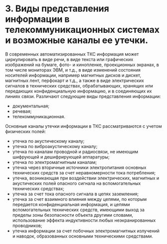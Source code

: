 # 3. Виды представления информации в телекоммуникационных системах и возможные каналы ее утечки.

В современных автоматизированных ТКС информация может циркулировать в
виде речи, в виде текста или графических изображений на бумаге, фото- и
кинопленке, проекционных экранах, в том числе мониторах ЭВМ, и т.д., в
виде изменений состояния носителей информации, например магнитных дисков
и дискет, магнитных лент, перфокарт и т.д., а также в виде электрических
сигналов в технических средствах, обрабатывающих, хранящих или
передающих конфиденциальную информацию, и в соединяющих их линиях связи.
Различают следующие виды представления информации:

- документальная;
- речевая;
- телекоммуникационная.

Основные каналы утечки информации в ТКС рассматриваются с учетом
физических полей:

- утечка по акустическому каналу;
- утечка по виброакустическому каналу;
- утечка по каналам проводной и радиосвязи, не имеющим шифрующей и
дешифрирующей аппаратуры;
- утечка по электромагнитным каналам;
- утечка через вторичные источники электропитания основных технических
средств за счет неравномерности тока потребления;
- утечка, возникающая при воздействии электрических, магнитных и
акустических полей опасного сигнала на вспомогательных технических
средствах;
- утечка за счет тока опасного сигнала в цепях заземления;
- утечка за счет взаимного влияния между цепями, по которым передается
конфиденциальная информация, и цепями вспомогательных технических
средств, имеющими выход за пределы зоны безопасности объекта другими
словами, использование эффекта индуктивности любых неэкранированных
проводников;
- утечка информации за счет побочных электромагнитных излучений и
наводок, образованных основными техническими средствами.
